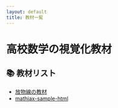 ```yaml
---
layout: default
title: 教材一覧
---
```


# 高校数学の視覚化教材

## 📚 教材リスト

- [放物線の教材](parabola.html)
- [mathjax-sample-html](mathjax-sample/index.html)
